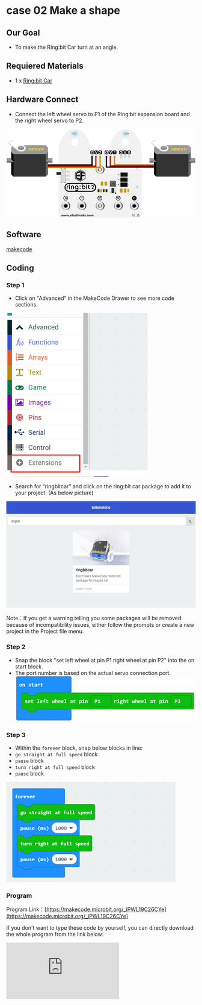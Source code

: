 # case 02 Make a shape

## Our Goal

- To make the Ring:bit Car turn at an angle.

## Requiered Materials

- 1 x [Ring:bit Car](https://shop.elecfreaks.com/products/elecfreaks-micro-bit-ring-bit-v2-car-kit-without-micro-bit-board?_pos=4&_sid=66ba68dec&_ss=r)

## Hardware Connect

- Connect the left wheel servo to P1 of the Ring:bit expansion board and the right wheel servo to P2.

![](./images/jBVHea8.png)

## Software

[makecode](https://makecode.microbit.org/#)

## Coding

### Step 1
- Click on "Advanced" in the MakeCode Drawer to see more code sections.

![](./images/2qCyzQ7.png)

- Search for “ringbitcar” and click on the ring:bit car package to add it to your project. (As below picture)

![](./images/1Wq2Mov.jpg)

Note：If you get a warning telling you some packages will be removed because of incompatibility issues, either follow the prompts or create a new project in the Project file menu.

### Step 2

- Snap the block "set left wheel at pin P1 right wheel at pin P2" into the on start block.
- The port number is based on the actual servo connection port.
![](./images/igG5TVD.png)

### Step 3

- Within the `forever` block, snap below blocks in line:
- `go straight at full speed` block
- `pause` block
- `turn right at full speed` block
- `pause` block

![](./images/FRnGCpw.png)


### Program

Program Link：[https://makecode.microbit.org/_iPWL19C26CYe](https://makecode.microbit.org/_iPWL19C26CYe)

If you don't want to type these code by yourself, you can directly download the whole program from the link below:

<div
    style={{
        position: 'relative',
        paddingBottom: '60%',
        overflow: 'hidden',
    }}
>
    <iframe
        src="https://makecode.microbit.org/_iPWL19C26CYe"
        frameborder="0"
        sandbox="allow-popups allow-forms allow-scripts allow-same-origin"
        style={{
            position: 'absolute',
            width: '100%',
            height: '100%',
        }}
    />
</div>


## Result

- The car goes straight and turns right, then goes straight.


![](./images/srKhgfm.jpg)

## Think

- How can you make your car dance?

## Questions



## More Information

